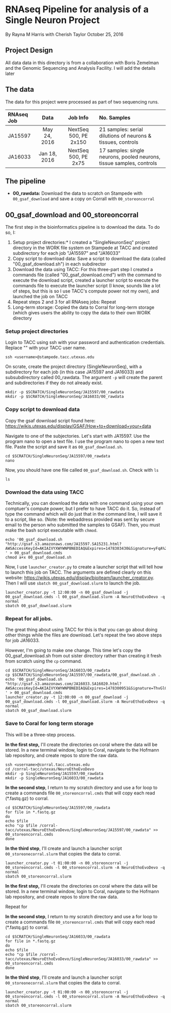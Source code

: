 # RNAseq Pipeline for analysis of a Single Neuron Project
By Rayna M Harris with Cherish Taylor
October 25, 2016

## Project Design
All data data in this directory is from a collaboration with Boris Zemelman and the Genomic Sequencing and Analysis Facility. I will add the details later

## The data
The data for this project were processed as part of two sequencing runs.

| RNAseq Job | Data | Job Info | No. Samples |
| :--- | :---: | :---: | :--- |
JA15597 | May 24, 2016 | NextSeq 500, PE 2x150 |21 samples: serial dilutions of neurons & tissues, controls |
JA16033 | Jan 18, 2016 | NextSeq 500, PE 2x75 |17 samples: single neurons, pooled neurons, tissue samples, controls |

## The pipeline
* **00_rawdata:** Download the data to scratch on Stampede with `00_gsaf_download` and save a copy on Corrall with `00_storeoncorral`  



## 00_gsaf_download and 00_storeoncorral

The first step in the bioinformatics pipeline is to download the data. To do so, I:
1. Setup project directories:* I created a "SingleNeuronSeq" project directory in the WORK file system on Stampede at TACC and created subdirectory for each job "JA15597" and "JA16033"  
2. Copy script to download data: Save a script to download the data (called "00_gsaf_download.sh") in each subdirector  
3. Download the data using TACC: For this three-part step I created a commands file (called "00_gsaf_download.cmd") with the command to execute the download script,  created a launcher script to execute the commands file to execute the launcher script (I know, sounds like a lot of steps, but this is so I use TACC's compute power not my own), and launched the job on TACC  
4. Repeat steps 2 and 3 for all RNAseq jobs: Repeat  
5. Long-term storage: Copied the data to Corral for long-term storage (which gives users the ability to copy the data to their own WORK directory  

### Setup project directories 

Login to TACC using ssh with your password and authentication credentials. Replace "<username>" with your TACC user name. 

~~~ {.bash}
ssh <username>@stampede.tacc.utexas.edu
~~~

On scrate, create the project directory (SingleNeuronSeq), with a subdirectory for each job (in this case JA15597 and JA16033) and subsubdirectory called 00_rawdata. The argument `-p` will create the parent and subdirectories if they do not already exist.

~~~ {.bash}
mkdir -p $SCRATCH/SingleNeuronSeq/JA15597/00_rawdata
mkdir -p $SCRATCH/SingleNeuronSeq/JA16033/00_rawdata
~~~

### Copy script to download data 

Copy the gsaf download script found here:  https://wikis.utexas.edu/display/GSAF/How+to+download+your+data 

Navigate to one of the subjectories. Let's start with JA15597. Use the program nano to open a text file.  I use the program nano to open a new text file. Paste the script and save it as `00_gsaf_download.sh`.

~~~ {.bash}
cd $SCRATCH/SingleNeuronSeq/JA15597/00_rawdata
nano
~~~ 

Now, you should have one file called `00_gsaf_download.sh`. Check with `ls`

~~~ {.bash}
ls
~~~ 

### Download the data using TACC
Technically, you can download the data with one command using your own comptuer's compute power, but I prefer to have TACC do it. So, instead of type the command which will do just that in the command line, I will save it to a script, like so. (Note: the webaddress provided was sent by secure email to the person who submitted the samples to GSAF). Then, you must make the bash script executable with `chmod`.

~~~ {.bash}
echo '00_gsaf_download.sh "http://gsaf.s3.amazonaws.com/JA15597.SA15231.html?AWSAccessKeyId=AKIAIVYXWYWNPBNEDIAQ&Expires=1478303430&Signature=yFqA%2FQ54MsBIfp%2Fuv1RbMewBulU%3D" ' > 00_gsaf_download.cmds
chmod a+x 00_gsaf_download.sh
~~~

Now, I use `launcher_creator.py` to create a launcher script that will tell how to launch this job on TACC. The arguments are defined clearly on this website: https://wikis.utexas.edu/display/bioiteam/launcher_creator.py. Then I will use `sbatch 00_gsaf_download.slurm` to launch the job.

~~~ {.bash}
launcher_creator.py -t 12:00:00 -n 00_gsaf_download -j 00_gsaf_download.cmds -l 00_gsaf_download.slurm -A NeuroEthoEvoDevo -q normal
sbatch 00_gsaf_download.slurm
~~~

### Repeat for all jobs. 
The great thing about using TACC for this is that you can go about doing other things while the files are download. Let's repeat the two above steps for job JA16033. 

However, I'm going to make one change. This time let's copy the 00_gsaf_download.sh from out sister directory rather than creating it fresh from scratch using the `cp` command.

~~~ {.bash}
cd $SCRATCH/SingleNeuronSeq/JA16033/00_rawdata
cp $SCRATCH/SingleNeuronSeq/JA15597/00_rawdata/00_gsaf_download.sh .
echo '00_gsaf_download.sh "http://gsaf.s3.amazonaws.com/JA16033.SA16020.html?AWSAccessKeyId=AKIAIVYXWYWNPBNEDIAQ&Expires=1478300951&Signature=ThvGlG6pvx9rzMxXCNmFyjhSYkw%3D" ' > 00_gsaf_download.cmds
launcher_creator.py -t 12:00:00 -n 00_gsaf_download -j 00_gsaf_download.cmds -l 00_gsaf_download.slurm -A NeuroEthoEvoDevo -q normal
sbatch 00_gsaf_download.slurm
~~~ 

### Save to Coral for long term storage

This will be a three-step process. 

**In the first step,** I'll create the directories on coral where the data will be stored. In a new terminal window, login to Coral, navigate to the Hofmann lab repository, and create repos to store the raw data. 

~~~ {.bash}
ssh <username>@corral.tacc.utexas.edu
cd /corral-tacc/utexas/NeuroEthoEvoDevo
mkdir -p SingleNeuronSeq/JA15597/00_rawdata
mkdir -p SingleNeuronSeq/JA16033/00_rawdata
~~~ 

**In the second step**, I return to my scratch directory and use a for loop to create a commands file `00_storeoncorral.cmds` that will copy each read (*.fastq.gz) to corral. 

~~~ {.bash}
cd $SCRATCH/SingleNeuronSeq/JA15597/00_rawdata
for file in *.fastq.gz
do
echo $file
echo "cp $file /corral-tacc/utexas/NeuroEthoEvoDevo/SingleNeuronSeq/JA15597/00_rawdata" >> 00_storeoncorral.cmds
done
~~~

**In the third step**, I'll create and launch a launcher script `00_storeonecorral.slurm` that copies the data to corral. 

~~~ {.bash}
launcher_creator.py -t 01:00:00 -n 00_storeoncorral -j 00_storeoncorral.cmds -l 00_storeoncorral.slurm -A NeuroEthoEvoDevo -q normal
sbatch 00_storeoncorral.slurm
~~~ 

**In the first step,** I'll create the directories on coral where the data will be stored. In a new terminal window, login to Coral, navigate to the Hofmann lab repository, and create repos to store the raw data. 

Repeat for 

**In the second step**, I return to my scratch directory and use a for loop to create a commands file `00_storeoncorral.cmds` that will copy each read (*.fastq.gz) to corral. 

~~~ {.bash}
cd $SCRATCH/SingleNeuronSeq/JA16033/00_rawdata
for file in *.fastq.gz
do
echo $file
echo "cp $file /corral-tacc/utexas/NeuroEthoEvoDevo/SingleNeuronSeq/JA16033/00_rawdata" >> 00_storeoncorral.cmds
done
~~~

**In the third step**, I'll create and launch a launcher script `00_storeonecorral.slurm` that copies the data to corral. 

~~~ {.bash}
launcher_creator.py -t 01:00:00 -n 00_storeoncorral -j 00_storeoncorral.cmds -l 00_storeoncorral.slurm -A NeuroEthoEvoDevo -q normal
sbatch 00_storeoncorral.slurm
~~~











